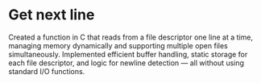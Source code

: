 # Get next line<br>

Created a function in C that reads from a file descriptor one line at a time, managing memory dynamically and supporting multiple open files simultaneously.
Implemented efficient buffer handling, static storage for each file descriptor, and logic for newline detection — all without using standard I/O functions.
